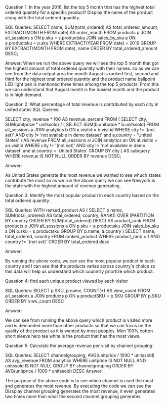 Question 1: 
In the year 2016, list the top 5 month that has the highest total ordered quantity for a specific product? Display the name of the product along with the total ordered quantity.

SQL Queries:
SELECT
  name,
  SUM(total_ordered) AS total_ordered_amount,
  EXTRACT(MONTH FROM date) AS order_month
FROM
  products p
JOIN
  all_sessions s ON p.sku = s.productsku
JOIN
  sales_by_sku a ON a.productsku = p.sku
WHERE
  EXTRACT(YEAR FROM date) = 2016
GROUP BY
  EXTRACT(MONTH FROM date), name
ORDER BY
  total_ordered_amount DESC;

Answer: 
When we run the above query we will see the top 5 month that got the highest amount of total ordered quantity with their names. so as we can see from the data 
output area the month August is ranked first, second and third for the highest total ordered quantity and the product name ballpoint LED light pen is mentioned 
three times among the top 5 products. From this we can understand that August month is the busiest month and the product is in high demand.


Question 2: 
What percentage of total revenue is contributed by each city in united states
SQL Queries:

SELECT
  city,
  revenue * 100 AS revenue_percent
FROM (
  SELECT
    city,
    SUM(unitprice * unitssold) / (
      SELECT SUM(b.unitprice * b.unitssold)
      FROM all_sessions a
      JOIN analytics b ON a.visitid = b.visitid
      WHERE city != '(not set)' AND city != 'not available in demo dataset' and a.country = 'United States'
    ) AS revenue
  FROM 
    all_sessions al
  JOIN
    analytics an ON al.visitid = an.visitid
  WHERE
    city != '(not set)' AND city != 'not available in demo dataset' and al.country = 'United States'
  GROUP BY
    city
) AS subquery
WHERE 
  revenue IS NOT NULL
ORDER BY
  revenue DESC;

Answer:

As United States generate the most revenue we wanted to see whuch states contribute the most so as we run the above query we can see Newyork is the state with 
the highest amount of revenue generating.

Question 3: 
Identify the most popular product in each country based on the total ordered quantity.

SQL Queries:
WITH ranked_product AS (
  SELECT
    p.name,
    SUM(total_ordered) AS total_ordered,
    country,
    RANK() OVER (PARTITION BY country ORDER BY SUM(total_ordered) DESC) AS product_rank
  FROM
    products p
  JOIN
    all_sessions a ON p.sku = a.productsku
  JOIN
    sales_by_sku s ON p.sku = s.productsku
  GROUP BY
    p.name, a.country
)
SELECT
  name,
  total_ordered,
  country
FROM
  ranked_product
WHERE
  product_rank = 1 AND country != '(not set)'
ORDER BY
  total_ordered desc


Answer:

By running the above code, we can see the most popular product in each country and I can see that the products varies across country's choice so this data will
help us understand which counntry priortize which product.

Question 4: find each unique product viewed by each visitor

SQL Queries:
SELECT
  p.SKU,
  p.name,
  COUNT(*) AS view_count
FROM
  all_sessions a
JOIN
  products p ON a.productSKU = p.SKU
GROUP BY
  p.SKU
ORDER BY
  view_count DESC

Answer:

We can see from running the above query which product is visited more and is demanded more than other products so that we can focus on the quality of the product
as it is wanted by most peoples. Men 100% cotton short sleeve hero tee white is the product that has the most views.

Question 5: 
 Calculate the average revenue per visit by channel grouping:

SQL Queries:
SELECT
  channelgrouping,
  AVG(unitprice / 1000 * unitssold) AS avg_revenue
FROM
  analytics
WHERE
  unitprice IS NOT NULL AND unitssold IS NOT NULL
GROUP BY
  channelgrouping
ORDER BY
  AVG(unitprice / 1000 * unitssold) DESC
Answer:

The purpose of the above code is to see which channel is used the most and generates the most revenue. By executing the code we can see the Dissplay channel 
grouping generates the most revenue, it even generates two times more than what the second channel grouping generates.
